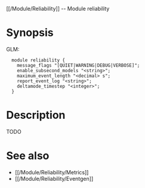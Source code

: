 [[/Module/Reliability]] -- Module reliability

# Synopsis
GLM:
~~~
  module reliability {
    message_flags "[QUIET|WARNING|DEBUG|VERBOSE]";
    enable_subsecond_models "<string>";
    maximum_event_length "<decimal> s";
    report_event_log "<string>";
    deltamode_timestep "<integer>";
  }
~~~

# Description

TODO

# See also
* [[/Module/Reliability/Metrics]]
* [[/Module/Reliability/Eventgen]]

